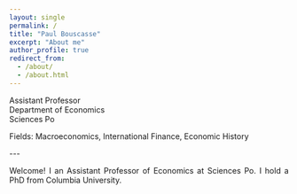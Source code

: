 ```yaml
---
layout: single
permalink: /
title: "Paul Bouscasse"
excerpt: "About me"
author_profile: true
redirect_from: 
  - /about/
  - /about.html
---
```

Assistant Professor  
Department of Economics  
Sciences Po  
  
<p style='text-align: justify;'>Fields: Macroeconomics, International Finance, Economic History</p>
---  
<p style='text-align: justify;'>Welcome! I an Assistant Professor of Economics at Sciences Po. I hold a PhD from Columbia University.</p>
